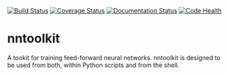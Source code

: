 [![Build Status](https://travis-ci.org/MartinThoma/nntoolkit.svg?branch=master)](https://travis-ci.org/MartinThoma/nntoolkit)
[![Coverage Status](https://img.shields.io/coveralls/MartinThoma/nntoolkit.svg)](https://coveralls.io/r/MartinThoma/nntoolkit?branch=master)
[![Documentation Status](http://img.shields.io/badge/docs-latest-brightgreen.svg)](http://pythonhosted.org/nntoolkit)
[![Code Health](https://landscape.io/github/MartinThoma/nntoolkit/master/landscape.svg)](https://landscape.io/github/MartinThoma/nntoolkit/master)

nntoolkit
=========

A tookit for training feed-forward neural networks.  nntoolkit is designed to
be used from both, within Python scripts and from the shell.
